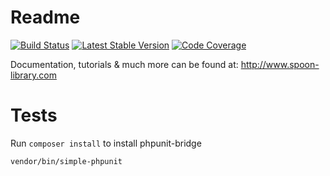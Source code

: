 # Readme

[![Build Status](https://travis-ci.org/forkcms/library.svg?branch=2.0.1)](https://travis-ci.org/forkcms/library)
[![Latest Stable Version](https://poser.pugx.org/spoon/library/v/stable.svg)](https://packagist.org/packages/spoon/library)
[![Code Coverage](https://scrutinizer-ci.com/g/forkcms/library/badges/coverage.png?b=master)](https://scrutinizer-ci.com/g/forkcms/library/?branch=master)

Documentation, tutorials & much more can be found at:
http://www.spoon-library.com

# Tests

Run ```composer install``` to install phpunit-bridge

    vendor/bin/simple-phpunit

